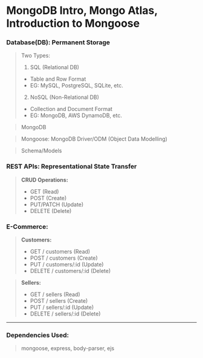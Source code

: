 # MongoDB Intro, Mongo Atlas, Introduction to Mongoose

### Database(DB): Permanent Storage

> Two Types:
>
> 1. SQL (Relational DB)
>
> - Table and Row Format
> - EG: MySQL, PostgreSQL, SQLite, etc.
>
> 2. NoSQL (Non-Relational DB)
>
> - Collection and Document Format
> - EG: MongoDB, AWS DynamoDB, etc.

> MongoDB

> Mongoose: MongoDB Driver/ODM (Object Data Modelling)

> Schema/Models

### REST APIs: Representational State Transfer

> **CRUD Operations:**
>
> - GET (Read)
> - POST (Create)
> - PUT/PATCH (Update)
> - DELETE (Delete)

### E-Commerce:

> **Customers:**
>
> - GET / customers (Read)
> - POST / customers (Create)
> - PUT / customers/:id (Update)
> - DELETE / customers/:id (Delete)

> **Sellers:**
>
> - GET / sellers (Read)
> - POST / sellers (Create)
> - PUT / sellers/:id (Update)
> - DELETE / sellers/:id (Delete)

---

### Dependencies Used:

> mongoose, express, body-parser, ejs
